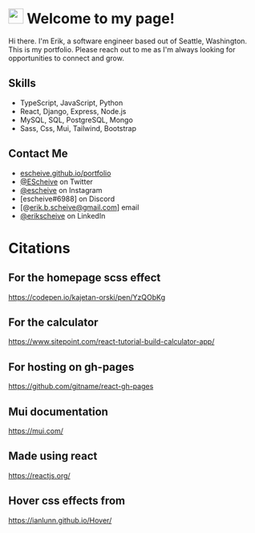 <h1><img src="https://emojis.slackmojis.com/emojis/images/1531849430/4246/blob-sunglasses.gif?1531849430" width="30"/> Welcome to my page!</h1>

Hi there. I'm Erik, a software engineer based out of Seattle, Washington. This is my portfolio. Please reach out to me as I'm always looking for opportunities to connect and grow.

## Skills
- TypeScript, JavaScript, Python
- React, Django, Express, Node.js
- MySQL, SQL, PostgreSQL, Mongo
- Sass, Css, Mui, Tailwind, Bootstrap

## Contact Me
- [escheive.github.io/portfolio](https://escheive.github.io/portfolio)
- [@EScheive](https://twitter.com/EScheive) on Twitter
- [@escheive](https://www.instagram.com/escheive/?hl=en) on Instagram
- [escheive#6988] on Discord
- [@erik.b.scheive@gmail.com] email
- [@erikscheive](https://www.linkedin.com/in/erikscheive/) on LinkedIn

# Citations
## For the homepage scss effect
https://codepen.io/kajetan-orski/pen/YzQObKg
## For the calculator
https://www.sitepoint.com/react-tutorial-build-calculator-app/
## For hosting on gh-pages
https://github.com/gitname/react-gh-pages
## Mui documentation
https://mui.com/
## Made using react
https://reactjs.org/
## Hover css effects from 
https://ianlunn.github.io/Hover/
